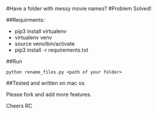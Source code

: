 #Have a folder with messy movie names?
#Problem Solved!

##Requirments:
 - pip3 install virtualenv
 - virtualenv venv
 - source venv/bin/activate
 - pip3 install -r requirements.txt

##Run
``` 
python rename_files.py <path of your folder>
```
##Tested and written on mac os

Please fork and add more features.

Cheers
RC
